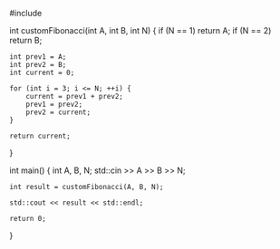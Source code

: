 #include <iostream>

int customFibonacci(int A, int B, int N) {
    if (N == 1) return A;
    if (N == 2) return B;

    int prev1 = A;
    int prev2 = B;
    int current = 0;

    for (int i = 3; i <= N; ++i) {
        current = prev1 + prev2;
        prev1 = prev2;
        prev2 = current;
    }

    return current;
}

int main() {
    int A, B, N;
    std::cin >> A >> B >> N;

    int result = customFibonacci(A, B, N);

    std::cout << result << std::endl;

    return 0;
}
